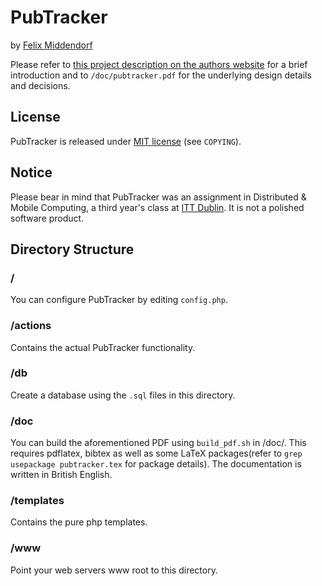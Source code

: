 # PubTracker
by [Felix Middendorf][fm]

Please refer to [this project description on the authors website][pubtracker]
for a brief introduction and to `/doc/pubtracker.pdf` for the underlying design
details and decisions.

## License
PubTracker is released under [MIT license][MIT] (see `COPYING`).

## Notice
Please bear in mind that PubTracker was an assignment in Distributed & Mobile
Computing, a third year's class at [ITT Dublin][itt]. It is not a polished
software product.

## Directory Structure

### /
You can configure PubTracker by editing `config.php`.
	
### /actions
Contains the actual PubTracker functionality.
	
### /db
Create a database using the `.sql` files in this directory.
	
### /doc
You can build the aforementioned PDF using `build_pdf.sh` in /doc/. This
requires pdflatex, bibtex as well as some LaTeX packages(refer to `grep
usepackage pubtracker.tex` for package details). The documentation is written in
British English.
	
### /templates
Contains the pure php templates.
	
### /www
Point your web servers www root to this directory.

[fm]: http://www.felixmiddendorf.eu/
	"Felix Middendorf's Website"
[pubtracker]: http://www.felixmiddendorf.eu/projects/dmc-pubtracker/
	"Pubtracker"
[itt]: http://www.itt-dublin.ie
	"ITT Dublin"
[MIT]: http://www.opensource.org/licenses/mit-license.php
	"MIT license"